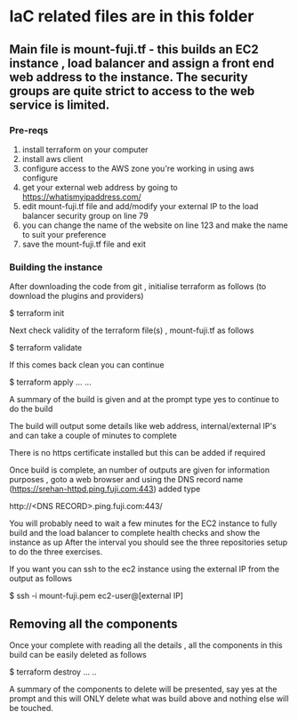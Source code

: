 # IaC related files are in this folder

## Main file is mount-fuji.tf - this builds an EC2 instance , load balancer and assign a front end web address to the instance. The security groups are quite strict to access to the web service is limited.

### Pre-reqs
1) install terraform on your computer
2) install aws client
3) configure access to the AWS zone you're working in using aws configure
4) get your external web address by going to https://whatismyipaddress.com/
5) edit mount-fuji.tf file and add/modify your external IP to the load balancer security group on line 79
6) you can change the name of the website on line 123 and make the name to suit your preference
7) save the mount-fuji.tf file and exit

### Building the instance

After downloading the code from git , initialise terraform as follows (to download the plugins and providers)

$ terraform init

Next check validity of the terraform file(s) , mount-fuji.tf as follows

$ terraform validate

If this comes back clean you can continue

$ terraform apply
...
...

A summary of the build is given and at the prompt type yes to continue to do the build

The build will output some details like web address, internal/external IP's and can take a couple of minutes to complete

There is no https certificate installed but this can be added if required

Once build is complete, an number of outputs are given for information purposes ,  goto a web browser and using the DNS record name (https://srehan-httpd.ping.fuji.com:443) added type

http://\<DNS RECORD\>.ping.fuji.com:443/

You will probably need to wait a few minutes for the EC2 instance to fully build and the load balancer to complete health checks and show the instance as up
After the interval you should see the three repositories setup to do the three exercises.

If you want you can ssh to the ec2 instance using the external IP from the output as follows

$ ssh -i mount-fuji.pem ec2-user@[external IP]

##  Removing all the components

Once your complete with reading all the details , all the components in this build can be easily deleted as follows

$ terraform destroy
...
..

A summary of the components to delete will be presented, say yes at the prompt and this will ONLY delete what was build above and nothing else will be touched.
